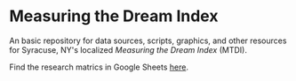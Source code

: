 # Measuring the Dream Index

An basic repository for data sources, scripts, graphics, and other resources for Syracuse, NY's localized *Measuring the Dream Index* (MTDI).

Find the research matrics in Google Sheets [here](https://docs.google.com/spreadsheets/d/1Na8GUMcBDk9Mi2UTibQ5v5jfYMLpTKNvpoKPNx0Hr04/edit?usp=sharing).
